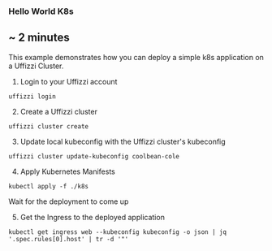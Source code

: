 ### Hello World K8s

## ~ 2 minutes

This example demonstrates how you can deploy a simple k8s application on a Uffizzi Cluster.


1. Login to your Uffizzi account
```
uffizzi login
```

2. Create a Uffizzi cluster
```
uffizzi cluster create
```

3. Update local kubeconfig with the Uffizzi cluster's kubeconfig
```
uffizzi cluster update-kubeconfig coolbean-cole
```

4. Apply Kubernetes Manifests
```
kubectl apply -f ./k8s
```
Wait for the deployment to come up

5. Get the Ingress to the deployed application
```
kubectl get ingress web --kubeconfig kubeconfig -o json | jq '.spec.rules[0].host' | tr -d '"'
```


